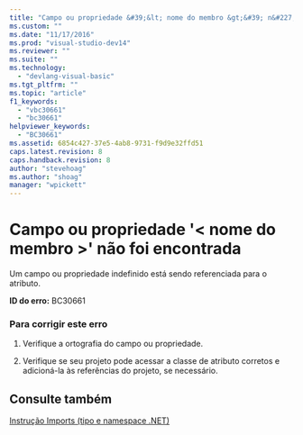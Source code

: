 ```yaml
---
title: "Campo ou propriedade &#39;&lt; nome do membro &gt;&#39; n&#227;o foi encontrada | Microsoft Docs"
ms.custom: ""
ms.date: "11/17/2016"
ms.prod: "visual-studio-dev14"
ms.reviewer: ""
ms.suite: ""
ms.technology: 
  - "devlang-visual-basic"
ms.tgt_pltfrm: ""
ms.topic: "article"
f1_keywords: 
  - "vbc30661"
  - "bc30661"
helpviewer_keywords: 
  - "BC30661"
ms.assetid: 6854c427-37e5-4ab8-9731-f9d9e32ffd51
caps.latest.revision: 8
caps.handback.revision: 8
author: "stevehoag"
ms.author: "shoag"
manager: "wpickett"
---
```

# Campo ou propriedade &#39;&lt; nome do membro &gt;&#39; n&#227;o foi encontrada
Um campo ou propriedade indefinido está sendo referenciada para o atributo.  
  
 **ID do erro:** BC30661  
  
### Para corrigir este erro  
  
1.  Verifique a ortografia do campo ou propriedade.  
  
2.  Verifique se seu projeto pode acessar a classe de atributo corretos e adicioná\-la às referências do projeto, se necessário.  
  
## Consulte também  
 [Instrução Imports \(tipo e namespace .NET\)](../../visual-basic/language-reference/statements/imports-statement-net-namespace-and-type.md)